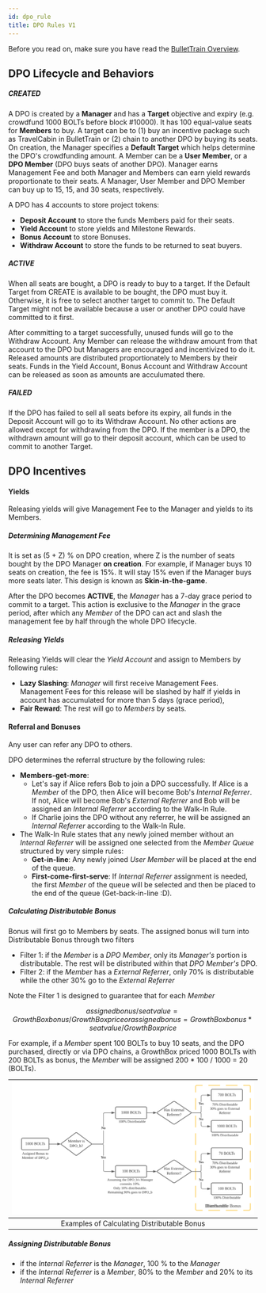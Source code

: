 ```yaml
---
id: dpo_rule
title: DPO Rules V1
---
```


Before you read on, make sure you have read the [BulletTrain Overview](bullettrain.md). 

## DPO Lifecycle and Behaviors

##### CREATED
A DPO is created by a **Manager** and has a **Target** objective and expiry (e.g. crowdfund 1000 BOLTs before block #10000). It has 100 equal-value seats for **Members** to buy. A target can be to (1) buy an incentive package such as TravelCabin in BulletTrain or (2) chain to another DPO by buying its seats. On creation, the Manager specifies a **Default Target** which helps determine the DPO's crowdfunding amount. A Member can be a **User Member**, or a **DPO Member** (DPO buys seats of another DPO).
Manager earns Management Fee and both Manager and Members can earn yield rewards proportionate to their seats. A Manager, User Member and DPO Member can buy up to 15, 15, and 30 seats, respectively.

A DPO has 4 accounts to store project tokens: 
  - **Deposit Account** to store the funds Members paid for their seats.
  - **Yield Account** to store yields and Milestone Rewards.
  - **Bonus Account** to store Bonuses.
  - **Withdraw Account** to store the funds to be returned to seat buyers.

##### ACTIVE
When all seats are bought, a DPO is ready to buy to a target. If the Default Target from CREATE is available to be bought, the DPO must buy it. Otherwise, it is free to select another target to commit to. The Default Target might not be available because a user or another DPO could have committed to it first.

After committing to a target successfully, unused funds will go to the Withdraw Account. Any Member can release the withdraw amount from that account to the DPO but Managers are encouraged and incentivized to do it. Released amounts are distributed proportionately to Members by their seats. Funds in the Yield Account, Bonus Account and Withdraw Account can be released as soon as amounts are acculumated there.

##### FAILED  
If the DPO has failed to sell all seats before its expiry, all funds in the Deposit Account will go to its Withdraw Account. No other actions are allowed except for withdrawing from the DPO. If the member is a DPO, the withdrawn amount will go to their deposit account, which can be used to commit to another Target.

[comment]: <> (| ![DPO States]&#40;/img/DPO_States.svg&#41; |)

[comment]: <> (|:--:|)

[comment]: <> (| DPO States and Transitions |)

## DPO Incentives
#### Yields
Releasing yields will give Management Fee to the Manager and yields to its Members.
##### Determining Management Fee
It is set as (5 + Z) % on DPO creation, where Z is the number of seats bought by the DPO Manager **on creation**.
For example, if Manager buys 10 seats on creation, the fee is 15%. 
It will stay 15% even if the Manager buys more seats later. 
This design is known as **Skin-in-the-game**. 

After the DPO becomes **ACTIVE**, the *Manager* has a 7-day grace period to commit to a target. 
This action is exclusive to the *Manager* in the grace period, after which 
any *Member* of the DPO can act and slash the management fee by half through the whole DPO lifecycle.

##### Releasing Yields
Releasing Yields will clear the *Yield Account* and assign to Members by following rules:
- **Lazy Slashing**: *Manager* will first receive Management Fees.
  Management Fees for this release will be slashed by half if yields in account has accumulated for more than 5 days (grace period), 
- **Fair Reward**: The rest will go to *Members* by seats.

#### Referral and Bonuses
Any user can refer any DPO to others.

DPO determines the referral structure by the following rules:
- **Members-get-more**:
  - Let's say if Alice refers Bob to join a DPO successfully. 
  If Alice is a *Member* of the DPO, then Alice will become Bob's *Internal Referrer*.
  If not, Alice will become Bob's *External Referrer* and 
  Bob will be assigned an *Internal Referrer* according to the Walk-In Rule.
  - If Charlie joins the DPO without any referrer, he will be assigned an *Internal Referrer* according to the Walk-In Rule.
- The Walk-In Rule states that any newly joined member without an *Internal Referrer* 
  will be assigned one selected from the *Member Queue* structured by very simple rules:
  - **Get-in-line**: Any newly joined *User Member* will be placed at the end of the queue. 
  - **First-come-first-serve**: If *Internal Referrer* assignment is needed, the first *Member* of the queue will be selected 
    and then be placed to the end of the queue (Get-back-in-line :D). 

##### Calculating Distributable Bonus
Bonus will first go to Members by seats. The assigned bonus will turn into Distributable Bonus through two filters 
- Filter 1: if the *Member* is a *DPO Member*, only its *Manager's* portion is distributable. 
  The rest will be distributed within that *DPO Member's* DPO.
- Filter 2: if the *Member* has a *External Referrer*, only 70% is distributable while the other 30% go to the *External Referrer*

Note the Filter 1 is designed to guarantee that
for each *Member*
```math
          assigned bonus / seat value = GrowthBox bonus / GrowthBox price
          
     or   assigned bonus = GrowthBox bonus * seat value/ GrowthBox price
```
For example, if a *Member* spent 100 BOLTs to buy 10 seats,
and the DPO purchased, directly or via DPO chains, a GrowthBox priced 1000 BOLTs with 200 BOLTs as bonus,
the *Member* will be assigned 200 * 100 / 1000 = 20 (BOLTs).

| ![internal distributable bonus](/img/bonus_pipe.svg) |
|:--:|
| Examples of Calculating Distributable Bonus |

##### Assigning Distributable Bonus
  - if the *Internal Referrer* is the *Manager*, 100 % to the *Manager*
  - if the *Internal Referrer* is a *Member*, 80% to the *Member* and 20% to its *Internal Referrer*